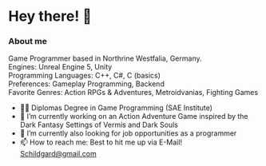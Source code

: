 # Hey there! 👋

### About me
 


Game Programmer based in Northrine Westfalia, Germany.  
Engines: Unreal Engine 5, Unity  
Programming Languages: C++, C#, C (basics)  
Preferences: Gameplay Programming, Backend  
Favorite Genres: Action RPGs & Adventures, Metroidvanias, Fighting Games  
  
- 👨‍🎓 Diplomas Degree in Game Programming (SAE Institute)  
- 🔭 I’m currently working on an Action Adventure Game inspired by the Dark Fantasy Settings of Vermis and Dark Souls
- 🔭 I’m currently also looking for job opportunities as a programmer 
- 📫 How to reach me: Best to hit me up via E-Mail! Schildgard@gmail.com




<!--
**Schildgard/Schildgard** is a ✨ _special_ ✨ repository because its `README.md` (this file) appears on your GitHub profile.

Here are some ideas to get you started:

- 🔭 I’m currently working on ... 
- 🌱 I’m currently learning ...
- 👯 I’m looking to collaborate on ...
- 🤔 I’m looking for help with ...
- 💬 Ask me about ...
- 📫 How to reach me: ...
- 😄 Pronouns: ...
- ⚡ Fun fact: ...
-->

